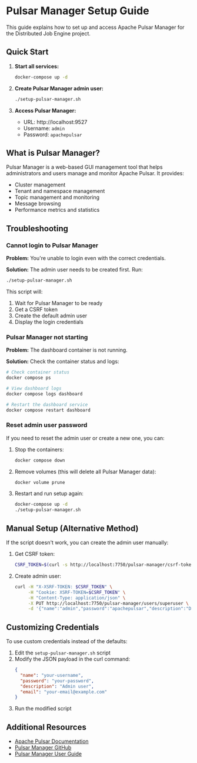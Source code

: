 # Pulsar Manager Setup Guide

This guide explains how to set up and access Apache Pulsar Manager for the Distributed Job Engine project.

## Quick Start

1. **Start all services:**
   ```bash
   docker-compose up -d
   ```

2. **Create Pulsar Manager admin user:**
   ```bash
   ./setup-pulsar-manager.sh
   ```

3. **Access Pulsar Manager:**
   - URL: http://localhost:9527
   - Username: `admin`
   - Password: `apachepulsar`

## What is Pulsar Manager?

Pulsar Manager is a web-based GUI management tool that helps administrators and users manage and monitor Apache Pulsar. It provides:

- Cluster management
- Tenant and namespace management  
- Topic management and monitoring
- Message browsing
- Performance metrics and statistics

## Troubleshooting

### Cannot login to Pulsar Manager

**Problem:** You're unable to login even with the correct credentials.

**Solution:** The admin user needs to be created first. Run:
```bash
./setup-pulsar-manager.sh
```

This script will:
1. Wait for Pulsar Manager to be ready
2. Get a CSRF token
3. Create the default admin user
4. Display the login credentials

### Pulsar Manager not starting

**Problem:** The dashboard container is not running.

**Solution:** Check the container status and logs:
```bash
# Check container status
docker compose ps

# View dashboard logs
docker compose logs dashboard

# Restart the dashboard service
docker compose restart dashboard
```

### Reset admin user password

If you need to reset the admin user or create a new one, you can:

1. Stop the containers:
   ```bash
   docker compose down
   ```

2. Remove volumes (this will delete all Pulsar Manager data):
   ```bash
   docker volume prune
   ```

3. Restart and run setup again:
   ```bash
   docker-compose up -d
   ./setup-pulsar-manager.sh
   ```

## Manual Setup (Alternative Method)

If the script doesn't work, you can create the admin user manually:

1. Get CSRF token:
   ```bash
   CSRF_TOKEN=$(curl -s http://localhost:7750/pulsar-manager/csrf-token)
   ```

2. Create admin user:
   ```bash
   curl -H "X-XSRF-TOKEN: $CSRF_TOKEN" \
        -H "Cookie: XSRF-TOKEN=$CSRF_TOKEN" \
        -H "Content-Type: application/json" \
        -X PUT http://localhost:7750/pulsar-manager/users/superuser \
        -d '{"name":"admin","password":"apachepulsar","description":"Default admin user","email":"admin@pulsar.apache.org"}'
   ```

## Customizing Credentials

To use custom credentials instead of the defaults:

1. Edit the `setup-pulsar-manager.sh` script
2. Modify the JSON payload in the curl command:
   ```json
   {
     "name": "your-username",
     "password": "your-password",
     "description": "Admin user",
     "email": "your-email@example.com"
   }
   ```
3. Run the modified script

## Additional Resources

- [Apache Pulsar Documentation](https://pulsar.apache.org/docs/)
- [Pulsar Manager GitHub](https://github.com/apache/pulsar-manager)
- [Pulsar Manager User Guide](https://pulsar.apache.org/docs/administration-pulsar-manager/)